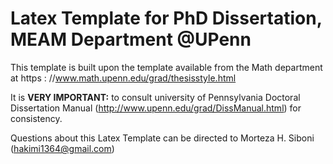 # Latex Template for PhD Dissertation, MEAM Department @UPenn

This template is built upon the template available from the Math department at https : //www.math.upenn.edu/grad/thesisstyle.html
 
It is __VERY IMPORTANT:__ to consult university of Pennsylvania Doctoral Dissertation Manual (http://www.upenn.edu/grad/DissManual.html) for consistency. 

Questions about this Latex Template can be directed to Morteza H. Siboni (hakimi1364@gmail.com)
